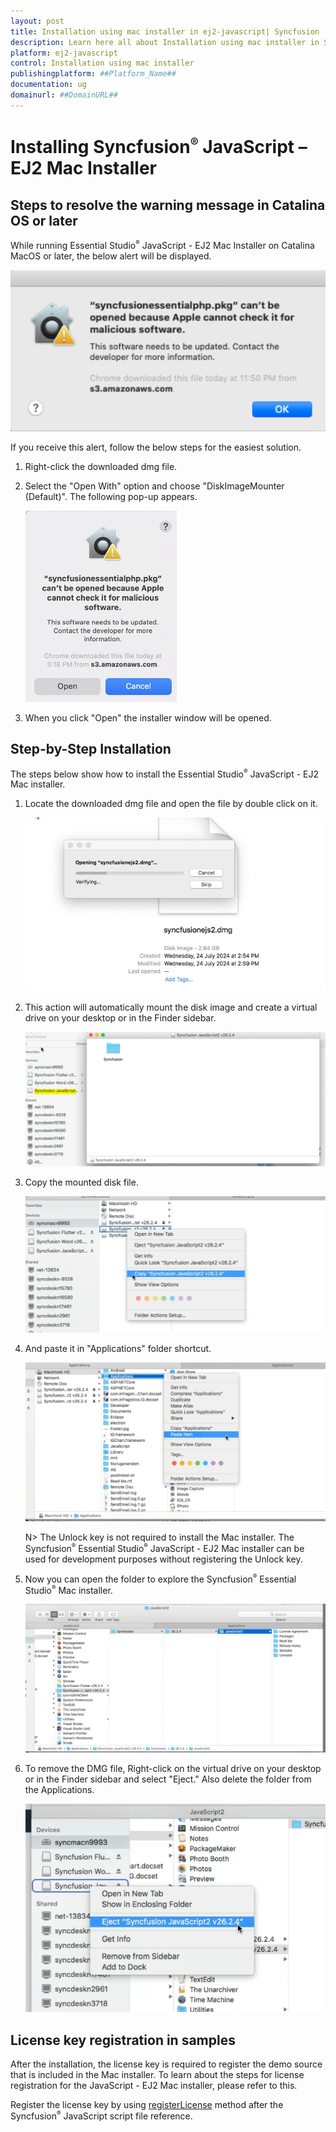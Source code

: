 ```yaml
---
layout: post
title: Installation using mac installer in ej2-javascript| Syncfusion
description: Learn here all about Installation using mac installer in Syncfusion ##Platform_Name## Installation and upgrade control of Syncfusion Essential JS 2 and more.
platform: ej2-javascript
control: Installation using mac installer 
publishingplatform: ##Platform_Name##
documentation: ug
domainurl: ##DomainURL##
---
```


# Installing Syncfusion<sup style="font-size:70%">&reg;</sup> JavaScript – EJ2 Mac Installer

## Steps to resolve the warning message in Catalina OS or later

   While running Essential Studio<sup style="font-size:70%">&reg;</sup> JavaScript - EJ2 Mac Installer on Catalina MacOS or later, the below alert will be displayed.

   ![Alert Image](images/Mac_Catalina_MacOS_Alert1.png)

   If you receive this alert, follow the below steps for the easiest solution.

   1. Right-click the downloaded dmg file.
   2. Select the "Open With" option and choose "DiskImageMounter (Default)". The following pop-up appears.

      ![pop-up Image](images/Mac_Catalina_MacOS_Alert2.png)

   3. When you click "Open" the installer window will be opened.

## Step-by-Step Installation

The steps below show how to install the Essential Studio<sup style="font-size:70%">&reg;</sup> JavaScript - EJ2 Mac installer.

1. Locate the downloaded dmg file and open the file by double click on it.

   ![Welcome wizard](images/Mac_Installer1.png)

2. This action will automatically mount the disk image and create a virtual drive on your desktop or in the Finder sidebar.

   ![License Agreement](images/Mac_Installer2.png)

3. Copy the mounted disk file.

   ![License Agree Confirmation](images/Mac_Installer3.png)

4. And paste it in "Applications" folder shortcut.

   ![License Agree Confirmation](images/Mac_Installer4.png)

   N> The Unlock key is not required to install the Mac installer. The Syncfusion<sup style="font-size:70%">&reg;</sup> Essential Studio<sup style="font-size:70%">&reg;</sup> JavaScript - EJ2 Mac installer can be used for development purposes without registering the Unlock key.

5. Now you can open the folder to explore the Syncfusion<sup style="font-size:70%">&reg;</sup> Essential Studio<sup style="font-size:70%">&reg;</sup> Mac installer.

   ![Destination](Images/Mac_Installer5.png)

6. To remove the DMG file, Right-click on the virtual drive on your desktop or in the Finder sidebar and select "Eject." Also delete the folder from the Applications.

   ![Install Location](images/Mac_Installer6.png)

## License key registration in samples

After the installation, the license key is required to register the demo source that is included in the Mac installer. To learn about the steps for license registration for the JavaScript - EJ2 Mac installer, please refer to this.

Register the license key by using [registerLicense](https://ej2.syncfusion.com/javascript/documentation/licensing/license-key-registration#javascript-es5) method after the Syncfusion<sup style="font-size:70%">&reg;</sup> JavaScript script file reference.